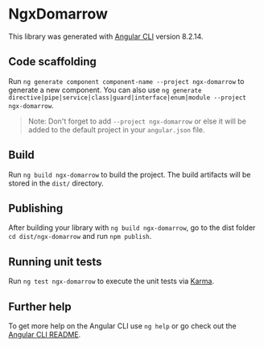 # NgxDomarrow

This library was generated with [Angular CLI](https://github.com/angular/angular-cli) version 8.2.14.

## Code scaffolding

Run `ng generate component component-name --project ngx-domarrow` to generate a new component. You can also use `ng generate directive|pipe|service|class|guard|interface|enum|module --project ngx-domarrow`.
> Note: Don't forget to add `--project ngx-domarrow` or else it will be added to the default project in your `angular.json` file. 

## Build

Run `ng build ngx-domarrow` to build the project. The build artifacts will be stored in the `dist/` directory.

## Publishing

After building your library with `ng build ngx-domarrow`, go to the dist folder `cd dist/ngx-domarrow` and run `npm publish`.

## Running unit tests

Run `ng test ngx-domarrow` to execute the unit tests via [Karma](https://karma-runner.github.io).

## Further help

To get more help on the Angular CLI use `ng help` or go check out the [Angular CLI README](https://github.com/angular/angular-cli/blob/master/README.md).

